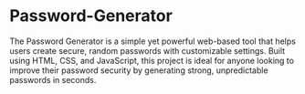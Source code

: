 # Password-Generator
The Password Generator is a simple yet powerful web-based tool that helps users create secure, random passwords with customizable settings. Built using HTML, CSS, and JavaScript, this project is ideal for anyone looking to improve their password security by generating strong, unpredictable passwords in seconds. 
